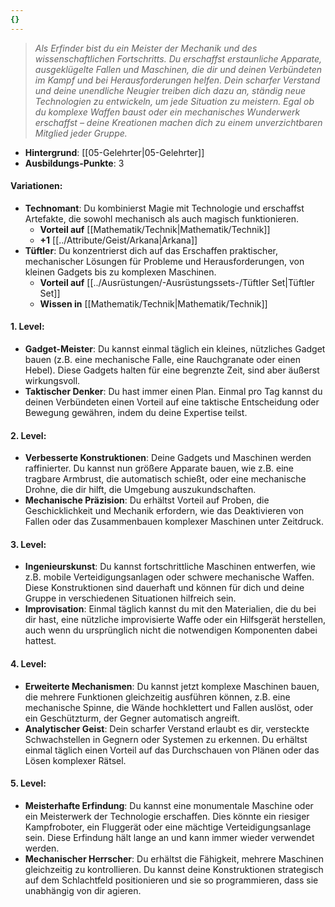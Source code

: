 ```yaml
---
{}
---
```

>*Als Erfinder bist du ein Meister der Mechanik und des wissenschaftlichen Fortschritts. Du erschaffst erstaunliche Apparate, ausgeklügelte Fallen und Maschinen, die dir und deinen Verbündeten im Kampf und bei Herausforderungen helfen. Dein scharfer Verstand und deine unendliche Neugier treiben dich dazu an, ständig neue Technologien zu entwickeln, um jede Situation zu meistern. Egal ob du komplexe Waffen baust oder ein mechanisches Wunderwerk erschaffst – deine Kreationen machen dich zu einem unverzichtbaren Mitglied jeder Gruppe.*  
  
- **Hintergrund**: [[05-Gelehrter|05-Gelehrter]]  
- **Ausbildungs-Punkte**: 3  
  
#### **Variationen:**  
  
- **Technomant**: Du kombinierst Magie mit Technologie und erschaffst Artefakte, die sowohl mechanisch als auch magisch funktionieren.  
    - **Vorteil auf** [[Mathematik/Technik|Mathematik/Technik]]  
    - **+1** [[../Attribute/Geist/Arkana|Arkana]]  
- **Tüftler**: Du konzentrierst dich auf das Erschaffen praktischer, mechanischer Lösungen für Probleme und Herausforderungen, von kleinen Gadgets bis zu komplexen Maschinen.  
    - **Vorteil auf** [[../Ausrüstungen/-Ausrüstungssets-/Tüftler Set|Tüftler Set]]  
    - **Wissen in** [[Mathematik/Technik|Mathematik/Technik]]  
  
#### **1. Level:**  
  
- **Gadget-Meister**: Du kannst einmal täglich ein kleines, nützliches Gadget bauen (z.B. eine mechanische Falle, eine Rauchgranate oder einen Hebel). Diese Gadgets halten für eine begrenzte Zeit, sind aber äußerst wirkungsvoll.  
- **Taktischer Denker**: Du hast immer einen Plan. Einmal pro Tag kannst du deinen Verbündeten einen Vorteil auf eine taktische Entscheidung oder Bewegung gewähren, indem du deine Expertise teilst.  
  
#### **2. Level:**  
  
- **Verbesserte Konstruktionen**: Deine Gadgets und Maschinen werden raffinierter. Du kannst nun größere Apparate bauen, wie z.B. eine tragbare Armbrust, die automatisch schießt, oder eine mechanische Drohne, die dir hilft, die Umgebung auszukundschaften.  
- **Mechanische Präzision**: Du erhältst Vorteil auf Proben, die Geschicklichkeit und Mechanik erfordern, wie das Deaktivieren von Fallen oder das Zusammenbauen komplexer Maschinen unter Zeitdruck.  
  
#### **3. Level:**  
  
- **Ingenieurskunst**: Du kannst fortschrittliche Maschinen entwerfen, wie z.B. mobile Verteidigungsanlagen oder schwere mechanische Waffen. Diese Konstruktionen sind dauerhaft und können für dich und deine Gruppe in verschiedenen Situationen hilfreich sein.  
- **Improvisation**: Einmal täglich kannst du mit den Materialien, die du bei dir hast, eine nützliche improvisierte Waffe oder ein Hilfsgerät herstellen, auch wenn du ursprünglich nicht die notwendigen Komponenten dabei hattest.  
  
#### **4. Level:**  
  
- **Erweiterte Mechanismen**: Du kannst jetzt komplexe Maschinen bauen, die mehrere Funktionen gleichzeitig ausführen können, z.B. eine mechanische Spinne, die Wände hochklettert und Fallen auslöst, oder ein Geschützturm, der Gegner automatisch angreift.  
- **Analytischer Geist**: Dein scharfer Verstand erlaubt es dir, versteckte Schwachstellen in Gegnern oder Systemen zu erkennen. Du erhältst einmal täglich einen Vorteil auf das Durchschauen von Plänen oder das Lösen komplexer Rätsel.  
  
#### **5. Level:**  
  
- **Meisterhafte Erfindung**: Du kannst eine monumentale Maschine oder ein Meisterwerk der Technologie erschaffen. Dies könnte ein riesiger Kampfroboter, ein Fluggerät oder eine mächtige Verteidigungsanlage sein. Diese Erfindung hält lange an und kann immer wieder verwendet werden.  
- **Mechanischer Herrscher**: Du erhältst die Fähigkeit, mehrere Maschinen gleichzeitig zu kontrollieren. Du kannst deine Konstruktionen strategisch auf dem Schlachtfeld positionieren und sie so programmieren, dass sie unabhängig von dir agieren.